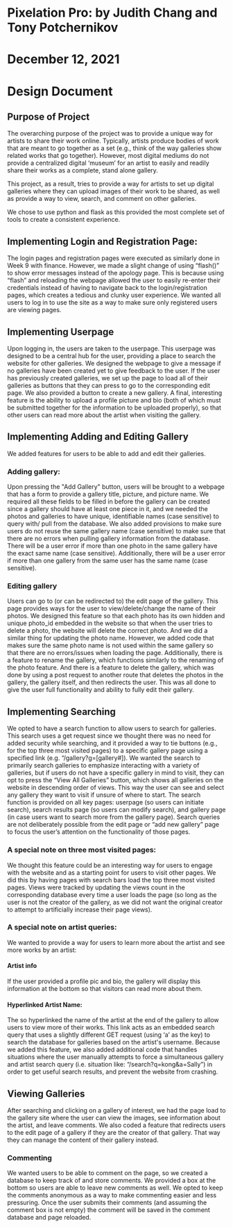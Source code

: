 # Pixelation Pro: by Judith Chang and Tony Potchernikov
# December 12, 2021
# Design Document

## Purpose of Project
The overarching purpose of the project was to provide a unique way for artists to share their work online. Typically, artists produce bodies of work that are meant to go together as a set (e.g., think of the way galleries show related works that go together). However, most digital mediums do not provide a centralized digital ‘museum’ for an artist to easily and readily share their works as a complete, stand alone gallery.

This project, as a result, tries to provide a way for artists to set up digital galleries where they can upload images of their work to be shared, as well as provide a way to view, search, and comment on other galleries.

We chose to use python and flask as this provided the most complete set of tools to create a consistent experience.

## Implementing Login and Registration Page:
The login pages and registration pages were executed as similarly done in Week 9 with finance. However, we made a slight change of using “flash()” to show error messages instead of the apology page. This is because using “flash” and reloading the webpage allowed the user to easily re-enter their credentials instead of having to navigate back to the login/registration pages, which creates a tedious and clunky user experience. We wanted all users to log in to use the site as a way to make sure only registered users are viewing pages.

## Implementing Userpage
Upon logging in, the users are taken to the userpage. This userpage was designed to be a central hub for the user, providing a place to search the website for other galleries. We designed the webpage to give a message if no galleries have been created yet to give feedback to the user. If the user has previously created galleries, we set up the page to load all of their galleries as buttons that they can press to go to the corresponding edit page. We also provided a button to create a new gallery. A final, interesting feature is the ability to upload a profile picture and bio (both of which must be submitted together for the information to be uploaded properly), so that other users can read more about the artist when visiting the gallery.

## Implementing Adding and Editing Gallery
We added features for users to be able to add and edit their galleries.

### Adding gallery:
Upon pressing the "Add Gallery" button, users will be brought to a webpage that has a form to provide a gallery title, picture, and picture name. We required all these fields to be filled in before the gallery can be created since a gallery should have at least one piece in it, and we needed the photos and galleries to have unique, identifiable names (case sensitive) to query with/ pull from the database. We also added provisions to make sure users do not reuse the same gallery name (case sensitive) to make sure that there are no errors when pulling gallery information from the database. There will be a user error if more than one photo in the same gallery have the exact same name (case sensitive). Additionally, there will be a user error if more than one gallery from the same user has the same name (case sensitive).

### Editing gallery
Users can go to (or can be redirected to) the edit page of the gallery. This page provides ways for the user to view/delete/change the name of their photos. We designed this feature so that each photo has its own hidden and unique photo_id embedded in the website so that when the user tries to delete a photo, the website will delete the correct photo. And we did a similar thing for updating the photo name. However, we added code that makes sure the same photo name is not used within the same gallery so that there are no errors/issues when loading the page. Additionally, there is a feature to rename the gallery, which functions similarly to the renaming of the photo feature. And there is a feature to delete the gallery, which was done by using a post request to another route that deletes the photos in the gallery, the gallery itself, and then redirects the user. This was all done to give the user full functionality and ability to fully edit their gallery.

## Implementing Searching
We opted to have a search function to allow users to search for galleries. This search uses a get request since we thought there was no need for added security while searching, and it provided a way to tie buttons (e.g., for the top three most visited pages) to a specific gallery page using a specified link (e.g. “/gallery?g=[gallery#]). We wanted the search to primarily search galleries to emphasize interacting with a variety of galleries, but if users do not have a specific gallery in mind to visit, they can opt to press the “View All Galleries” button, which shows all galleries on the website in descending order of views. This way the user can see and select any gallery they want to visit if unsure of where to start. The search function is provided on all key pages: userpage (so users can initiate search), search results page (so users can modify search), and gallery page (in case users want to search more from the gallery page). Search queries are not deliberately possible from the edit page or “add new gallery” page to focus the user’s attention on the functionality of those pages.

### A special note on three most visited pages:
We thought this feature could be an interesting way for users to engage with the website and as a starting point for users to visit other pages. We did this by having pages with search bars load the top three most visited pages. Views were tracked by updating the views count in the corresponding database every time a user loads the page (so long as the user is not the creator of the gallery, as we did not want the original creator to attempt to artificially increase their page views).

### A special note on artist queries:
We wanted to provide a way for users to learn more about the artist and see more works by an artist:

#### Artist info
If the user provided a profile pic and bio, the gallery will display this information at the bottom so that visitors can read more about them.

#### Hyperlinked Artist Name:
 The so hyperlinked the name of the artist at the end of the gallery to allow users to view more of their works. This link acts as an embedded search query that uses a slightly different GET request  (using ‘a’ as the key) to search the database for galleries based on the artist's username. Because we added this feature, we also added additional code that handles situations where the user manually attempts to force a simultaneous gallery and artist search query (i.e. situation like: “/search?q=kong&a=Sally”) in order to get useful search results, and prevent the website from crashing.

## Viewing Galleries
After searching and clicking on a gallery of interest, we had the page load to the gallery site where the user can view the images, see information about the artist, and leave comments. We also coded a feature that redirects users to the edit page of a gallery if they are the creator of that gallery. That way they can manage the content of their gallery instead.

### Commenting
We wanted users to be able to comment on the page, so we created a database to keep track of and store comments. We provided a box at the bottom so users are able to leave new comments as well. We opted to keep the comments anonymous as a way to make commenting easier and less pressuring. Once the user submits their comments (and assuming the comment box is not empty) the comment will be saved in the comment database and page reloaded.